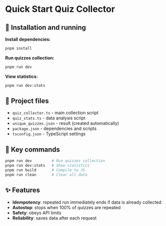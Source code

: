 # Quick Start Quiz Collector

## 🚀 Installation and running

**Install dependencies:**

```bash
pnpm install
```

**Run quizzes collection:**

```bash
pnpm run dev
```

**View statistics:**

```bash
pnpm run dev:stats
```

## 📁 Project files

- `quiz_collector.ts` - main collection script
- `quiz_stats.ts` - data analysis script
- `unique_quizzes.json` - result (created automatically)
- `package.json` - dependencies and scripts
- `tsconfig.json` - TypeScript settings

## 🎯 Key commands

```bash
pnpm run dev         # Run quizzes collection
pnpm run dev:stats   # Show statistics
pnpm run build       # Compile to JS
pnpm run clean       # Clear all data
```

## ✨ Features

- **Idempotency**: repeated run immediately ends if data is already collected
- **Autostop**: stops when 100% of quizzes are repeated  
- **Safety**: obeys API limits
- **Reliability**: saves data after each request
